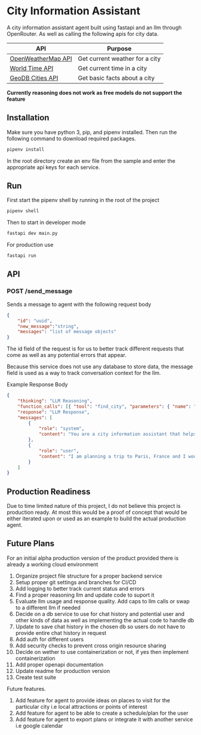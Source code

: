 # City Information Assistant
A city information assistant agent built using fastapi and an llm through OpenRouter. As well as calling the following apis for city data.

| API | Purpose |
| ------------- | ------------- |
| [OpenWeatherMap API](https://openweathermap.org/current)  | Get current weather for a city  |
| [World Time API](https://worldtimeapi.org/)  | Get current time in a city  |
| [GeoDB Cities API](https://rapidapi.com/wirefreethought/api/geodb-cities)  | Get basic facts about a city  |

**Currently reasoning does not work as free models do not support the feature**

## Installation
Make sure you have python 3, pip, and pipenv installed. Then run the following command to download required packages.
```zsh
pipenv install
```
In the root directory create an env file from the sample and enter the appropriate api keys for each service.

## Run
First start the pipenv shell by running in the root of the project
```zsh
pipenv shell
```
Then to start in developer mode 
```zsh
fastapi dev main.py 
```
For production use
```zsh
fastapi run
```

## API
### POST /send_message 
Sends a message to agent with the following request body
```json
{
    "id": "uuid",
    "new_message":"string",
    "messages": "list of message objects"
}
```
The id field of the request is for us to better track different requests that come as well as any potential errors that appear.

Because this service does not use any database to store data, the message field is used as a way to track conversation context for the llm.

Example Response Body
```json
{
    "thinking": "LLM Reasoning",
    "function_calls": [{ "tool": "find_city", "parameters": { "name": "Paris" } }],
    "response": "LLM Response",
    "messages": [
        {
            "role": "system",
            "content": "You are a city information assistant that helps users gather factual information about cities, such as weather, current local time, and basic facts"
        },
        {
            "role": "user",
            "content": "I am planning a trip to Paris, France and I would like to know more about the city like it's current weather, local time, and some facts"
        }
    ]
}
```

## Production Readiness
Due to time limited nature of this project, I do not believe this project is production ready. At most this would be a proof of concept that would be either iterated upon or used as an example to build the actual production agent.

## Future Plans
For an initial alpha production version of the product provided there is already a working cloud environment
1. Organize project file structure for a proper backend service
2. Setup proper git settings and branches for CI/CD
3. Add logging to better track current status and errors
4. Find a proper reasoning llm and update code to suport it
5. Evaluate llm usage and response quality. Add caps to llm calls or swap to a different llm if needed
6. Decide on a db service to use for chat history and potential user and other kinds of data as well as implementing the actual code to handle db
7. Update to save chat history in the chosen db so users do not have to provide entire chat history in request
8. Add auth for different users
9. Add security checks to prevent cross origin resource sharing
10. Decide on wether to use containerization or not, if yes then implement containerization
11. Add proper openapi documentation 
12. Update readme for production version
13. Create test suite

Future features.
1. Add feature for agent to provide ideas on places to visit for the particular city i.e local attractions or points of interest
2. Add feature for agent to be able to create a schedule/plan for the user
3. Add feature for agent to export plans or integrate it with another service i.e google calendar